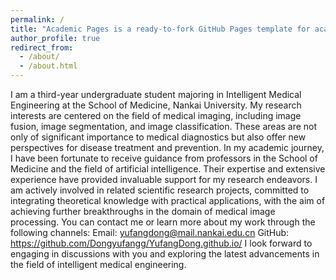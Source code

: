 ```yaml
---
permalink: /
title: "Academic Pages is a ready-to-fork GitHub Pages template for academic personal websites"
author_profile: true
redirect_from: 
  - /about/
  - /about.html
---
```


I am a third-year undergraduate student majoring in Intelligent Medical Engineering at the School of Medicine, Nankai University. My research interests are centered on the field of medical imaging, including image fusion, image segmentation, and image classification. These areas are not only of significant importance to medical diagnostics but also offer new perspectives for disease treatment and prevention.
In my academic journey, I have been fortunate to receive guidance from professors in the School of Medicine and the field of artificial intelligence. Their expertise and extensive experience have provided invaluable support for my research endeavors. I am actively involved in related scientific research projects, committed to integrating theoretical knowledge with practical applications, with the aim of achieving further breakthroughs in the domain of medical image processing.
You can contact me or learn more about my work through the following channels:
Email: yufangdong@mail.nankai.edu.cn
GitHub: https://github.com/Dongyufangg/YufangDong.github.io/
I look forward to engaging in discussions with you and exploring the latest advancements in the field of intelligent medical engineering.
